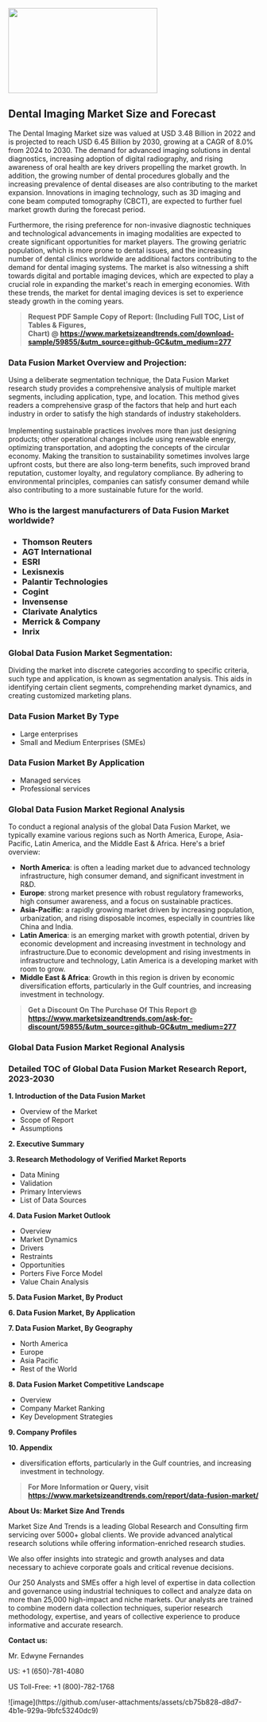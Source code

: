 <p><img class="alignnone size-medium wp-image-20088" src="https://ffe5etoiles.com/wp-content/uploads/2024/12/MST1-300x171.png" alt="" width="300" height="171" /></p><h2>Dental Imaging Market Size and Forecast</h2><p>The Dental Imaging Market size was valued at USD 3.48 Billion in 2022 and is projected to reach USD 6.45 Billion by 2030, growing at a CAGR of 8.0% from 2024 to 2030. The demand for advanced imaging solutions in dental diagnostics, increasing adoption of digital radiography, and rising awareness of oral health are key drivers propelling the market growth. In addition, the growing number of dental procedures globally and the increasing prevalence of dental diseases are also contributing to the market expansion. Innovations in imaging technology, such as 3D imaging and cone beam computed tomography (CBCT), are expected to further fuel market growth during the forecast period.</p><p>Furthermore, the rising preference for non-invasive diagnostic techniques and technological advancements in imaging modalities are expected to create significant opportunities for market players. The growing geriatric population, which is more prone to dental issues, and the increasing number of dental clinics worldwide are additional factors contributing to the demand for dental imaging systems. The market is also witnessing a shift towards digital and portable imaging devices, which are expected to play a crucial role in expanding the market's reach in emerging economies. With these trends, the market for dental imaging devices is set to experience steady growth in the coming years.</p></p><blockquote id="" class=""><strong>Request PDF Sample Copy of Report: (Including Full TOC, List of Tables &amp; Figures, Chart)&nbsp;@&nbsp;<strong><a href="https://www.marketsizeandtrends.com/download-sample/59855/&utm_source=github-GC&utm_medium=277" target="_blank">https://www.marketsizeandtrends.com/download-sample/59855/&utm_source=github-GC&utm_medium=277</a></strong></strong></blockquote><h3 id="" class="">Data Fusion Market&nbsp;Overview and Projection:</h3><p id="" class="">Using a deliberate segmentation technique, the Data Fusion Market research study provides a comprehensive analysis of multiple market segments, including application, type, and location. This method gives readers a comprehensive grasp of the factors that help and hurt each industry in order to satisfy the high standards of industry stakeholders. <br /> <br />Implementing sustainable practices involves more than just designing products; other operational changes include using renewable energy, optimizing transportation, and adopting the concepts of the circular economy. Making the transition to sustainability sometimes involves large upfront costs, but there are also long-term benefits, such improved brand reputation, customer loyalty, and regulatory compliance. By adhering to environmental principles, companies can satisfy consumer demand while also contributing to a more sustainable future for the world.</p><h3 id="" class="">Who is the largest manufacturers of&nbsp;Data Fusion Market worldwide?</h3><h3 class=""><p><ul><li>Thomson Reuters </li><li> AGT International </li><li> ESRI </li><li> Lexisnexis </li><li> Palantir Technologies </li><li> Cogint </li><li> Invensense </li><li> Clarivate Analytics </li><li> Merrick & Company </li><li> Inrix</li></ul></p></h3><h3 id="" class="">Global&nbsp;Data Fusion Market Segmentation:</h3><p id="" class="">Dividing the market into discrete categories according to specific criteria, such type and application, is known as segmentation analysis. This aids in identifying certain client segments, comprehending market dynamics, and creating customized marketing plans.</p><h3 id="" class="">Data Fusion Market&nbsp;By Type</h3><p><p><ul><li>Large enterprises </li><li> Small and Medium Enterprises (SMEs)</p></li></ul></p></p><h3 id="" class="">Data Fusion Market&nbsp;By Application</h3><p class=""><p><ul><li>Managed services </li><li> Professional services</li></ul></p></p><h3 id="" class="">Global Data Fusion Market Regional Analysis</h3><p id="" class="">To conduct a regional analysis of the global Data Fusion Market, we typically examine various regions such as North America, Europe, Asia-Pacific, Latin America, and the Middle East &amp; Africa. Here's a brief overview:</p><ul><li><strong>North America</strong>: is often a leading market due to advanced technology infrastructure, high consumer demand, and significant investment in R&amp;D.</li><li><strong>Europe</strong>: strong market presence with robust regulatory frameworks, high consumer awareness, and a focus on sustainable practices.</li><li><strong>Asia-Pacific</strong>: a rapidly growing market driven by increasing population, urbanization, and rising disposable incomes, especially in countries like China and India.</li><li><strong>Latin America</strong>: is an emerging market with growth potential, driven by economic development and increasing investment in technology and infrastructure.Due to economic development and rising investments in infrastructure and technology, Latin America is a developing market with room to grow.</li><li><strong>Middle East &amp; Africa</strong>: Growth in this region is driven by economic diversification efforts, particularly in the Gulf countries, and increasing investment in technology.</li></ul><blockquote id="" class=""><strong>Get a Discount On The Purchase Of This Report @ <strong><a href="https://www.marketsizeandtrends.com/ask-for-discount/59855/&utm_source=github-GC&utm_medium=277" target="_blank">https://www.marketsizeandtrends.com/ask-for-discount/59855/&utm_source=github-GC&utm_medium=277</a></strong></strong></blockquote><h3 id="" class="">Global Data Fusion Market Regional Analysis</h3><h3 id="" class="">Detailed TOC of Global Data Fusion Market Research Report, 2023-2030</h3><p id="" class=""><strong>1. Introduction of the Data Fusion Market</strong></p><ul><li>Overview of the Market</li><li>Scope of Report</li><li>Assumptions</li></ul><p id="" class=""><strong>2. Executive Summary</strong></p><p id="" class=""><strong>3. Research Methodology of Verified Market Reports</strong></p><ul><li>Data Mining</li><li>Validation</li><li>Primary Interviews</li><li>List of Data Sources</li></ul><p id="" class=""><strong>4. Data Fusion Market Outlook</strong></p><ul><li>Overview</li><li>Market Dynamics</li><li>Drivers</li><li>Restraints</li><li>Opportunities</li><li>Porters Five Force Model</li><li>Value Chain Analysis</li></ul><p id="" class=""><strong>5. Data Fusion Market, By Product</strong></p><p id="" class=""><strong>6. Data Fusion Market, By Application</strong></p><p id="" class=""><strong>7. Data Fusion Market, By Geography</strong></p><ul><li>North America</li><li>Europe</li><li>Asia Pacific</li><li>Rest of the World</li></ul><p id="" class=""><strong>8. Data Fusion Market Competitive Landscape</strong></p><ul><li>Overview</li><li>Company Market Ranking</li><li>Key Development Strategies</li></ul><p id="" class=""><strong>9. Company Profiles</strong></p><p id="" class=""><strong>10. Appendix</strong></p><ul><li>diversification efforts, particularly in the Gulf countries, and increasing investment in technology.</li></ul><blockquote id="" class=""><strong>For More Information or Query, visit <strong><strong><a href="https://www.marketsizeandtrends.com/report/data-fusion-market/" target="_blank">https://www.marketsizeandtrends.com/report/data-fusion-market/</a></strong></strong></strong></blockquote><p id="" class=""><strong>About Us: Market Size And Trends</strong></p><p id="" class="">Market Size And Trends is a leading Global Research and Consulting firm servicing over 5000+ global clients. We provide advanced analytical research solutions while offering information-enriched research studies.</p><p id="" class="">We also offer insights into strategic and growth analyses and data necessary to achieve corporate goals and critical revenue decisions.</p><p id="" class="">Our 250 Analysts and SMEs offer a high level of expertise in data collection and governance using industrial techniques to collect and analyze data on more than 25,000 high-impact and niche markets. Our analysts are trained to combine modern data collection techniques, superior research methodology, expertise, and years of collective experience to produce informative and accurate research.</p><p id="" class=""><strong>Contact us:</strong></p><p id="" class="">Mr. Edwyne Fernandes</p><p id="" class="">US: +1 (650)-781-4080</p><p id="" class="">US Toll-Free: +1 (800)-782-1768</p>
![image](https://github.com/user-attachments/assets/cb75b828-d8d7-4b1e-929a-9bfc53240dc9)
